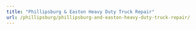 ```yaml
---
title: "Phillipsburg & Easton Heavy Duty Truck Repair"
url: /phillipsburg/phillipsburg-and-easton-heavy-duty-truck-repair/
---
```

